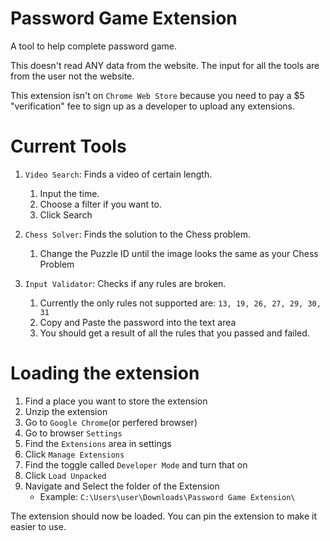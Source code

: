 # Password Game Extension

A tool to help complete password game.

This doesn't read ANY data from the website.
The input for all the tools are from the user not the website.

This extension isn't on `Chrome Web Store` because you need to pay a $5 "verification" fee to sign up as a developer to upload any extensions.

# Current Tools

1) `Video Search`: Finds a video of certain length.
    1) Input the time.
    2) Choose a filter if you want to.
    3) Click Search

2) `Chess Solver`: Finds the solution to the Chess problem.
   1) Change the Puzzle ID until the image looks the same as your Chess Problem

3) `Input Validator`: Checks if any rules are broken.
    1) Currently the only rules not supported are: `13, 19, 26, 27, 29, 30, 31`
    2) Copy and Paste the password into the text area
    3) You should get a result of all the rules that you passed and failed.

# Loading the extension

1) Find a place you want to store the extension
2) Unzip the extension
3) Go to `Google Chrome`(or perfered browser)
4) Go to browser `Settings`
5) Find the `Extensions` area in settings
6) Click `Manage Extensions`
7) Find the toggle called `Developer Mode` and turn that on
8) Click `Load Unpacked`
9) Navigate and Select the folder of the Extension
    - Example: `C:\Users\user\Downloads\Password Game Extension\`

The extension should now be loaded.
You can pin the extension to make it easier to use.
